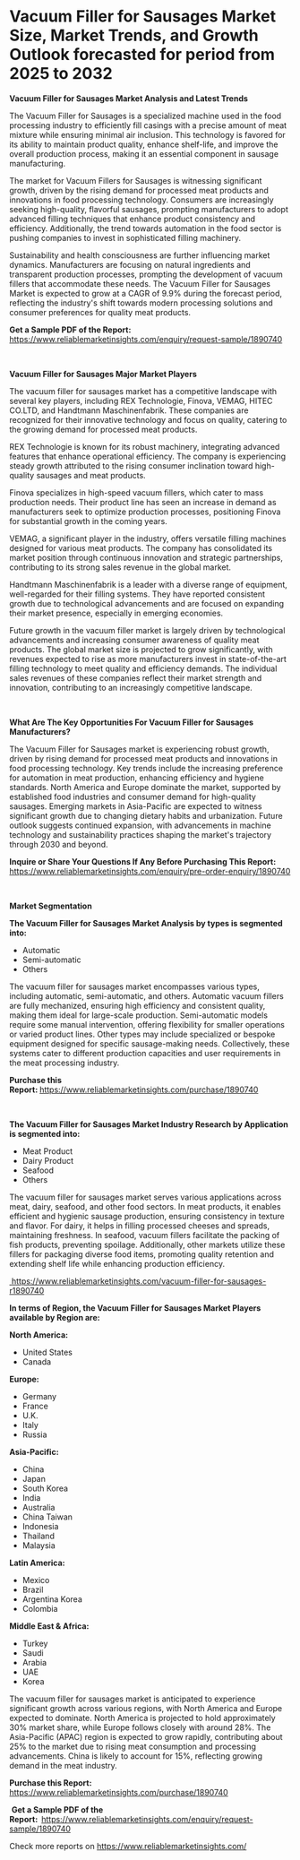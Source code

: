 <p><h1>Vacuum Filler for Sausages Market Size, Market Trends, and Growth Outlook forecasted for period from 2025 to 2032</h1></p><p><strong>Vacuum Filler for Sausages Market Analysis and Latest Trends</strong></p>
<p><p>The Vacuum Filler for Sausages is a specialized machine used in the food processing industry to efficiently fill casings with a precise amount of meat mixture while ensuring minimal air inclusion. This technology is favored for its ability to maintain product quality, enhance shelf-life, and improve the overall production process, making it an essential component in sausage manufacturing.</p><p>The market for Vacuum Fillers for Sausages is witnessing significant growth, driven by the rising demand for processed meat products and innovations in food processing technology. Consumers are increasingly seeking high-quality, flavorful sausages, prompting manufacturers to adopt advanced filling techniques that enhance product consistency and efficiency. Additionally, the trend towards automation in the food sector is pushing companies to invest in sophisticated filling machinery.</p><p>Sustainability and health consciousness are further influencing market dynamics. Manufacturers are focusing on natural ingredients and transparent production processes, prompting the development of vacuum fillers that accommodate these needs. The Vacuum Filler for Sausages Market is expected to grow at a CAGR of 9.9% during the forecast period, reflecting the industry's shift towards modern processing solutions and consumer preferences for quality meat products.</p></p>
<p><strong>Get a Sample PDF of the Report:&nbsp;</strong> <a href="https://www.reliablemarketinsights.com/enquiry/request-sample/1890740?utm_campaign=2209&utm_medium=2&utm_source=Github&utm_content=ia&utm_term=01032025&utm_id=vacuum-filler-for-sausages">https://www.reliablemarketinsights.com/enquiry/request-sample/1890740</a></p>
<p>&nbsp;</p>
<p><strong>Vacuum Filler for Sausages Major Market Players</strong></p>
<p><p>The vacuum filler for sausages market has a competitive landscape with several key players, including REX Technologie, Finova, VEMAG, HITEC CO.LTD, and Handtmann Maschinenfabrik. These companies are recognized for their innovative technology and focus on quality, catering to the growing demand for processed meat products.</p><p>REX Technologie is known for its robust machinery, integrating advanced features that enhance operational efficiency. The company is experiencing steady growth attributed to the rising consumer inclination toward high-quality sausages and meat products.</p><p>Finova specializes in high-speed vacuum fillers, which cater to mass production needs. Their product line has seen an increase in demand as manufacturers seek to optimize production processes, positioning Finova for substantial growth in the coming years.</p><p>VEMAG, a significant player in the industry, offers versatile filling machines designed for various meat products. The company has consolidated its market position through continuous innovation and strategic partnerships, contributing to its strong sales revenue in the global market.</p><p>Handtmann Maschinenfabrik is a leader with a diverse range of equipment, well-regarded for their filling systems. They have reported consistent growth due to technological advancements and are focused on expanding their market presence, especially in emerging economies.</p><p>Future growth in the vacuum filler market is largely driven by technological advancements and increasing consumer awareness of quality meat products. The global market size is projected to grow significantly, with revenues expected to rise as more manufacturers invest in state-of-the-art filling technology to meet quality and efficiency demands. The individual sales revenues of these companies reflect their market strength and innovation, contributing to an increasingly competitive landscape.</p></p>
<p>&nbsp;</p>
<p><strong>What Are The Key Opportunities For Vacuum Filler for Sausages Manufacturers?</strong></p>
<p><p>The Vacuum Filler for Sausages market is experiencing robust growth, driven by rising demand for processed meat products and innovations in food processing technology. Key trends include the increasing preference for automation in meat production, enhancing efficiency and hygiene standards. North America and Europe dominate the market, supported by established food industries and consumer demand for high-quality sausages. Emerging markets in Asia-Pacific are expected to witness significant growth due to changing dietary habits and urbanization. Future outlook suggests continued expansion, with advancements in machine technology and sustainability practices shaping the market's trajectory through 2030 and beyond.</p></p>
<p><strong>Inquire or Share Your Questions If Any Before Purchasing This Report:</strong> <a href="https://www.reliablemarketinsights.com/enquiry/pre-order-enquiry/1890740?utm_campaign=2209&utm_medium=2&utm_source=Github&utm_content=ia&utm_term=01032025&utm_id=vacuum-filler-for-sausages">https://www.reliablemarketinsights.com/enquiry/pre-order-enquiry/1890740</a></p>
<p>&nbsp;</p>
<p><strong>Market Segmentation</strong></p>
<p><strong>The Vacuum Filler for Sausages Market Analysis by types is segmented into:</strong></p>
<p><ul><li>Automatic</li><li>Semi-automatic</li><li>Others</li></ul></p>
<p><p>The vacuum filler for sausages market encompasses various types, including automatic, semi-automatic, and others. Automatic vacuum fillers are fully mechanized, ensuring high efficiency and consistent quality, making them ideal for large-scale production. Semi-automatic models require some manual intervention, offering flexibility for smaller operations or varied product lines. Other types may include specialized or bespoke equipment designed for specific sausage-making needs. Collectively, these systems cater to different production capacities and user requirements in the meat processing industry.</p></p>
<p><strong>Purchase this Report:&nbsp;</strong><a href="https://www.reliablemarketinsights.com/purchase/1890740?utm_campaign=2209&utm_medium=2&utm_source=Github&utm_content=ia&utm_term=01032025&utm_id=vacuum-filler-for-sausages">https://www.reliablemarketinsights.com/purchase/1890740</a></p>
<p>&nbsp;</p>
<p><strong>The Vacuum Filler for Sausages Market Industry Research by Application is segmented into:</strong></p>
<p><ul><li>Meat Product</li><li>Dairy Product</li><li>Seafood</li><li>Others</li></ul></p>
<p><p>The vacuum filler for sausages market serves various applications across meat, dairy, seafood, and other food sectors. In meat products, it enables efficient and hygienic sausage production, ensuring consistency in texture and flavor. For dairy, it helps in filling processed cheeses and spreads, maintaining freshness. In seafood, vacuum fillers facilitate the packing of fish products, preventing spoilage. Additionally, other markets utilize these fillers for packaging diverse food items, promoting quality retention and extending shelf life while enhancing production efficiency.</p></p>
<p><a href="https://www.reliablemarketinsights.com/vacuum-filler-for-sausages-r1890740?utm_campaign=2209&utm_medium=2&utm_source=Github&utm_content=ia&utm_term=01032025&utm_id=vacuum-filler-for-sausages">&nbsp;https://www.reliablemarketinsights.com/vacuum-filler-for-sausages-r1890740</a></p>
<p><strong>In terms of Region, the Vacuum Filler for Sausages Market Players available by Region are:</strong></p>
<p>
    <p> <strong> North America: </strong>
        <ul>
            <li>United States</li>
            <li>Canada</li>
        </ul>
        </p> 
    <p> <strong> Europe: </strong>
        <ul>
            <li>Germany</li>
            <li>France</li>
            <li>U.K.</li>
            <li>Italy</li>
            <li>Russia</li>
        </ul>
        </p> 
    <p> <strong> Asia-Pacific: </strong>
        <ul>
            <li>China</li>
            <li>Japan</li>
            <li>South Korea</li>
            <li>India</li>
            <li>Australia</li>
            <li>China Taiwan</li>
            <li>Indonesia</li>
            <li>Thailand</li>
            <li>Malaysia</li>
        </ul>
        </p> 
    <p> <strong> Latin America: </strong>
        <ul>
            <li>Mexico</li>
            <li>Brazil</li>
            <li>Argentina Korea</li>
            <li>Colombia</li>
        </ul>
        </p> 
    <p> <strong> Middle East & Africa: </strong>
        <ul>
            <li>Turkey</li>
            <li>Saudi</li>
            <li>Arabia</li>
            <li>UAE</li>
            <li>Korea</li>
        </ul>
    </p>
    </p>
<p><p>The vacuum filler for sausages market is anticipated to experience significant growth across various regions, with North America and Europe expected to dominate. North America is projected to hold approximately 30% market share, while Europe follows closely with around 28%. The Asia-Pacific (APAC) region is expected to grow rapidly, contributing about 25% to the market due to rising meat consumption and processing advancements. China is likely to account for 15%, reflecting growing demand in the meat industry.</p></p>
<p><strong>Purchase this Report: </strong><a href="https://www.reliablemarketinsights.com/purchase/1890740?utm_campaign=2209&utm_medium=2&utm_source=Github&utm_content=ia&utm_term=01032025&utm_id=vacuum-filler-for-sausages">https://www.reliablemarketinsights.com/purchase/1890740</a></p>
<p>&nbsp;<strong>Get a Sample PDF of the Report:&nbsp;&nbsp;</strong><a href="https://www.reliablemarketinsights.com/enquiry/request-sample/1890740?utm_campaign=2209&utm_medium=2&utm_source=Github&utm_content=ia&utm_term=01032025&utm_id=vacuum-filler-for-sausages">https://www.reliablemarketinsights.com/enquiry/request-sample/1890740</a></p>
<p><strong></strong></p>
<p>Check more reports on <a href="https://www.reliablemarketinsights.com/?utm_campaign=2209&utm_medium=2&utm_source=Github&utm_content=ia&utm_term=01032025&utm_id=vacuum-filler-for-sausages">https://www.reliablemarketinsights.com/</a></p>